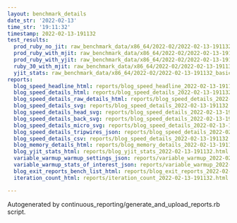 ```yaml
---
layout: benchmark_details
date_str: '2022-02-13'
time_str: '19:11:32'
timestamp: 2022-02-13-191132
test_results:
  prod_ruby_no_jit: raw_benchmark_data/x86_64/2022-02/2022-02-13-191132_basic_benchmark_prod_ruby_no_jit.json
  prod_ruby_with_mjit: raw_benchmark_data/x86_64/2022-02/2022-02-13-191132_basic_benchmark_prod_ruby_with_mjit.json
  prod_ruby_with_yjit: raw_benchmark_data/x86_64/2022-02/2022-02-13-191132_basic_benchmark_prod_ruby_with_yjit.json
  ruby_30_with_mjit: raw_benchmark_data/x86_64/2022-02/2022-02-13-191132_basic_benchmark_ruby_30_with_mjit.json
  yjit_stats: raw_benchmark_data/x86_64/2022-02/2022-02-13-191132_basic_benchmark_yjit_stats.json
reports:
  blog_speed_headline_html: reports/blog_speed_headline_2022-02-13-191132.html
  blog_speed_details_html: reports/blog_speed_details_2022-02-13-191132.html
  blog_speed_details_raw_details_html: reports/blog_speed_details_2022-02-13-191132.raw_details.html
  blog_speed_details_svg: reports/blog_speed_details_2022-02-13-191132.svg
  blog_speed_details_head_svg: reports/blog_speed_details_2022-02-13-191132.head.svg
  blog_speed_details_back_svg: reports/blog_speed_details_2022-02-13-191132.back.svg
  blog_speed_details_micro_svg: reports/blog_speed_details_2022-02-13-191132.micro.svg
  blog_speed_details_tripwires_json: reports/blog_speed_details_2022-02-13-191132.tripwires.json
  blog_speed_details_csv: reports/blog_speed_details_2022-02-13-191132.csv
  blog_memory_details_html: reports/blog_memory_details_2022-02-13-191132.html
  blog_yjit_stats_html: reports/blog_yjit_stats_2022-02-13-191132.html
  variable_warmup_warmup_settings_json: reports/variable_warmup_2022-02-13-191132.warmup_settings.json
  variable_warmup_stats_of_interest_json: reports/variable_warmup_2022-02-13-191132.stats_of_interest.json
  blog_exit_reports_bench_list_html: reports/blog_exit_reports_2022-02-13-191132.bench_list.html
  iteration_count_html: reports/iteration_count_2022-02-13-191132.html

---
```

Autogenerated by continuous_reporting/generate_and_upload_reports.rb script.
